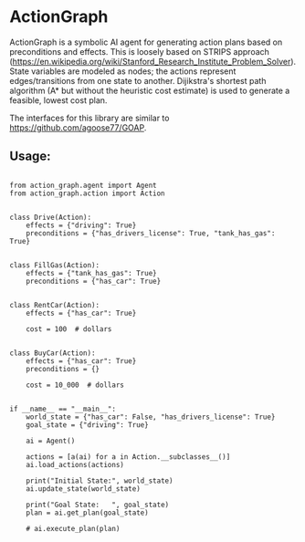 # ActionGraph
ActionGraph is a symbolic AI agent for generating action plans based on preconditions and effects. This is loosely based on STRIPS approach (https://en.wikipedia.org/wiki/Stanford_Research_Institute_Problem_Solver). State variables are modeled as nodes; the actions represent edges/transitions from one state to another. Dijikstra's shortest path algorithm (A* but without the heuristic cost estimate) is used to generate a feasible, lowest cost plan.

The interfaces for this library are similar to https://github.com/agoose77/GOAP.


## Usage:

```

from action_graph.agent import Agent
from action_graph.action import Action


class Drive(Action):
    effects = {"driving": True}
    preconditions = {"has_drivers_license": True, "tank_has_gas": True}


class FillGas(Action):
    effects = {"tank_has_gas": True}
    preconditions = {"has_car": True}


class RentCar(Action):
    effects = {"has_car": True}

    cost = 100  # dollars


class BuyCar(Action):
    effects = {"has_car": True}
    preconditions = {}

    cost = 10_000  # dollars


if __name__ == "__main__":
    world_state = {"has_car": False, "has_drivers_license": True}
    goal_state = {"driving": True}

    ai = Agent()

    actions = [a(ai) for a in Action.__subclasses__()]
    ai.load_actions(actions)

    print("Initial State:", world_state)
    ai.update_state(world_state)

    print("Goal State:   ", goal_state)
    plan = ai.get_plan(goal_state)

    # ai.execute_plan(plan)

```

